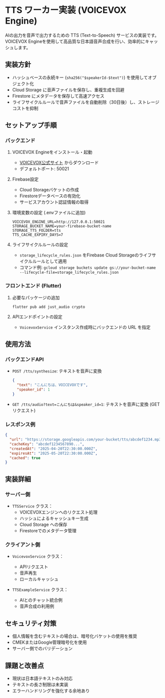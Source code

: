# TTS ワーカー実装 (VOICEVOX Engine)

AIの出力を音声で出力するための TTS (Text-to-Speech) サービスの実装です。VOICEVOX Engineを使用して高品質な日本語音声合成を行い、効率的にキャッシュします。

## 実装方針

- ハッシュベースの永続キー (`sha256("$speakerId-$text")`) を使用してオブジェクト化
- Cloud Storage に音声ファイルを保存し、重複生成を回避
- Firestore にメタデータを保存して高速アクセス
- ライフサイクルルールで音声ファイルを自動削除（30日後）し、ストレージコストを抑制

## セットアップ手順

### バックエンド

1. VOICEVOX Engineをインストール・起動
   - [VOICEVOX公式サイト](https://voicevox.hiroshiba.jp/) からダウンロード
   - デフォルトポート: 50021

2. Firebase設定
   - Cloud Storageバケットの作成
   - Firestoreデータベースの有効化
   - サービスアカウント認証情報の取得

3. 環境変数の設定 (.envファイルに追加)
   ```
   VOICEVOX_ENGINE_URL=http://127.0.0.1:50021
   STORAGE_BUCKET_NAME=your-firebase-bucket-name
   STORAGE_TTS_FOLDER=tts
   TTS_CACHE_EXPIRY_DAYS=7
   ```

4. ライフサイクルルールの設定
   - `storage_lifecycle_rules.json` をFirebase Cloud Storageのライフサイクルルールとして適用
   - コマンド例: `gcloud storage buckets update gs://your-bucket-name --lifecycle-file=storage_lifecycle_rules.json`

### フロントエンド (Flutter)

1. 必要なパッケージの追加
   ```
   flutter pub add just_audio crypto
   ```

2. APIエンドポイントの設定
   - `VoicevoxService` インスタンス作成時にバックエンドの URL を指定

## 使用方法

### バックエンドAPI

- `POST /tts/synthesize`: テキストを音声に変換
  ```json
  {
    "text": "こんにちは、VOICEVOXです",
    "speaker_id": 1
  }
  ```

- `GET /tts/audio?text=こんにちは&speaker_id=1`: テキストを音声に変換 (GETリクエスト)

### レスポンス例

```json
{
  "url": "https://storage.googleapis.com/your-bucket/tts/abcdef1234.mp3",
  "cacheKey": "abcdef1234567890...",
  "createdAt": "2025-04-20T22:30:00.000Z",
  "expiresAt": "2025-05-20T22:30:00.000Z",
  "cached": true
}
```

## 実装詳細

### サーバー側

- `TTSService` クラス：
  - VOICEVOXエンジンへのリクエスト処理
  - ハッシュによるキャッシュキー生成
  - Cloud Storage への保存
  - Firestoreでのメタデータ管理

### クライアント側

- `VoicevoxService` クラス：
  - APIリクエスト
  - 音声再生
  - ローカルキャッシュ

- `TTSExampleService` クラス：
  - AIとのチャット統合例
  - 音声合成の利用例

## セキュリティ対策

- 個人情報を含むテキストの場合は、暗号化バケットの使用を推奨
- CMEKまたはGoogle管理暗号化を使用
- サーバー側でのバリデーション

## 課題と改善点

- 現状は日本語テキストのみ対応
- テキストの長さ制限は未実装
- エラーハンドリングを強化する余地あり
